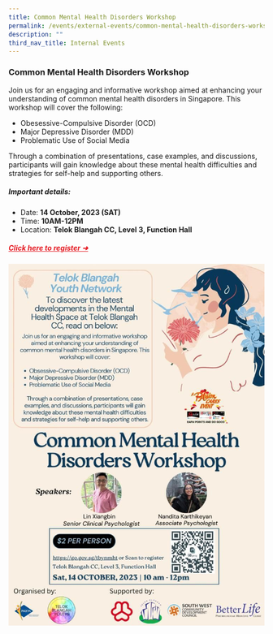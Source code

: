 ```yaml
---
title: Common Mental Health Disorders Workshop
permalink: /events/external-events/common-mental-health-disorders-workshop/
description: ""
third_nav_title: Internal Events
---
```

### Common Mental Health Disorders Workshop
Join us for an engaging and informative workshop aimed at enhancing your understanding of common mental health disorders in Singapore. This workshop will cover the following:

* Obesessive-Compulsive Disorder (OCD)
* Major Depressive Disorder (MDD)
* Problematic Use of Social Media

Through a combination of presentations, case examples, and discussions, participants will gain knowledge about these mental health difficulties and strategies for self-help and supporting others.

##### Important details:
* Date: **14 October, 2023 (SAT)**
* Time: **10AM-12PM**
* Location: **Telok Blangah CC, Level 3, Function Hall**

##### <a style="color: #e41b23 !important;" href="https://go.gov.sg/tbynmht">Click here to register ➜</a>

![](/images/common%20mental%20health%20disorders%20workshop.jpeg)